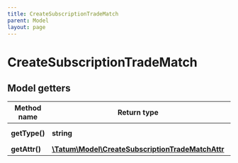 ```yaml
---
title: CreateSubscriptionTradeMatch
parent: Model
layout: page
---
```


# CreateSubscriptionTradeMatch

## Model getters

Method name | Return type | Description | Notes
------------ | ------------- | ------------- | -------------
**getType()** | **string** | Type of the subscription. | ex.: `CUSTOMER_TRADE_MATCH`
**getAttr()** | [**\Tatum\Model\CreateSubscriptionTradeMatchAttr**](../CreateSubscriptionTradeMatchAttr) |  | ex.: `null`

